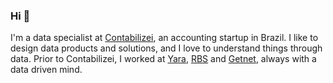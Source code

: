 ### Hi 👋

I'm a data specialist at [Contabilizei](https://www.contabilizei.com.br), an accounting startup in Brazil. I like to design data products and solutions, and I love to understand things through data. Prior to Contabilizei, I worked at [Yara](https://www.yara.com), [RBS](https://www.gruporbs.com.br/) and [Getnet](https://site.getnet.com.br), always with a data driven mind. 

<!--
**fredericohorst/fredericohorst** is a ✨ _special_ ✨ repository because its `README.md` (this file) appears on your GitHub profile.
I graduated in Economics and I like to read about it in my free time.
Most of my work is in BigQuery and other GCP products and I usually use Python.
Here are some ideas to get you started:

- 🔭 I’m currently working on ...
- 🌱 I’m currently learning ...
- 👯 I’m looking to collaborate on ...
- 🤔 I’m looking for help with ...
- 💬 Ask me about ...
- 📫 How to reach me: ...
- 😄 Pronouns: ...
- ⚡ Fun fact: ...
-->
